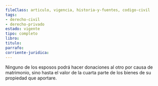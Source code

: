 ```yaml
---
fileClass: articulo, vigencia, historia-y-fuentes, codigo-civil
tags:
- derecho-civil
- derecho-privado
estado: vigente
tipo: completo
libro:
titulo:
parrafo:
corriente-juridica:
---
```

Ninguno de los esposos podrá hacer donaciones al otro por causa de matrimonio, sino hasta el valor de la cuarta parte de los bienes de su propiedad que aportare.